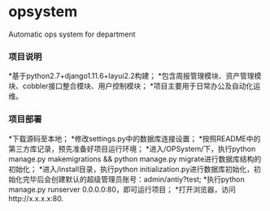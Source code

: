# opsystem 
Automatic ops system for department

### 项目说明
*基于python2.7+django1.11.6+layui2.2构建；
*包含周报管理模块、资产管理模块、cobbler接口整合模块、用户控制模块；
*项目主要用于日常办公及自动化运维。
  
 ### 项目部署
 *下载源码至本地；
 *修改settings.py中的数据库连接设置；
 *按照README中的第三方库记录，预先准备好项目运行环境；
 *进入/OPSystem/下，执行python manage.py makemigrations && python manage.py migrate进行数据库结构的初始化；
 *进入/install目录，执行python initialization.py进行数据库初始化，初始化完毕后会创建默认的超级管理员账号：admin/antiy?test;
 *执行python manage.py runserver 0.0.0.0:80，即可运行项目；
 *打开浏览器，访问http://x.x.x.x:80.
